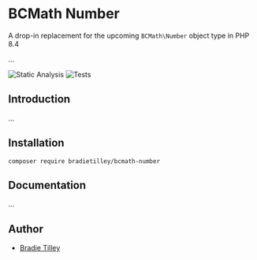 # BCMath Number

A drop-in replacement for the upcoming `BCMath\Number` object type in PHP 8.4

...

![Static Analysis](https://github.com/bradietilley/bcmath-number/actions/workflows/static.yml/badge.svg)
![Tests](https://github.com/bradietilley/bcmath-number/actions/workflows/tests.yml/badge.svg)


## Introduction

...


## Installation

```
composer require bradietilley/bcmath-number
```


## Documentation

...


## Author

- [Bradie Tilley](https://github.com/bradietilley)
